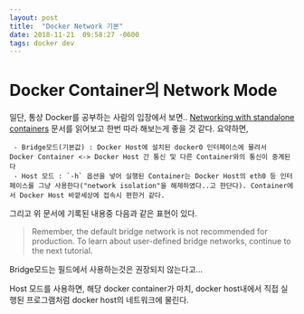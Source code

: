 ```yaml
---
layout: post
title:  "Docker Network 기본"
date: 2018-11-21  09:58:27 -0600
tags: docker dev
---
```


# Docker Container의 Network Mode

일단, 통상 Docker를 공부하는 사람의 입장에서 보면.. [Networking with standalone containers](https://docs.docker.com/network/network-tutorial-standalone/) 문서를 
읽어보고 한번 따라 해보는게 좋을 것 같다. 요약하면, 

     - Bridge모드(기본값) : Docker Host에 설치된 docker0 인터페이스에 물려서 Docker Container <-> Docker Host 간 통신 및 다른 Container와의 통신이 중계된다
     - Host 모드 : `-h` 옵션을 넣어 실행된 Container는 Docker Host의 eth0 등 인터페이스를 그냥 사용한다("network isolation"을 해제하였다..고 한단다). Container에서 Docker Host 바깥세상에 접속시 편한거 같다.

그리고 위 문서에 기록된 내용중 다음과 같은 표현이 있다.

   > Remember, the default bridge network is not recommended for production. To learn about user-defined bridge networks, continue to the next tutorial.

Bridge모드는 필드에서 사용하는것은 권장되지 않는다고... 

Host 모드를 사용하면, 해당 docker container가 마치, docker host내에서 직접 실행된 프로그램처럼 docker host의 네트워크에 물린다.

